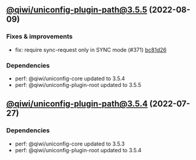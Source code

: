 ## [@qiwi/uniconfig-plugin-path@3.5.5](https://github.com/qiwi/uniconfig/compare/2022.7.27-qiwi.uniconfig-plugin-path.3.5.4-f0...2022.8.9-qiwi.uniconfig-plugin-path.3.5.5-f0) (2022-08-09)

### Fixes & improvements
* fix: require sync-request only in SYNC mode (#371) [bc81d26](https://github.com/qiwi/uniconfig/commit/bc81d261273ce3976f71db5e7e6dcea3584ad483)

### Dependencies
* perf: @qiwi/uniconfig-core updated to 3.5.4
* perf: @qiwi/uniconfig-plugin-root updated to 3.5.5

## [@qiwi/uniconfig-plugin-path@3.5.4](https://github.com/qiwi/uniconfig/compare/@qiwi/uniconfig-plugin-path@3.5.3...2022.7.27-qiwi.uniconfig-plugin-path.3.5.4-f0) (2022-07-27)

### Dependencies
* perf: @qiwi/uniconfig-core updated to 3.5.3
* perf: @qiwi/uniconfig-plugin-root updated to 3.5.4
